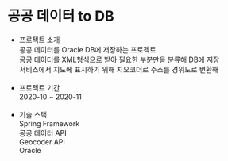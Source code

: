 # 공공 데이터 to DB
- 프로젝트 소개<br>
공공 데이터를 Oracle DB에 저장하는 프로젝트<br>
공공 데이터를 XML형식으로 받아 필요한 부분만을 분류해 DB에 저장<br>
서비스에서 지도에 표시하기 위해 지오코더로 주소를 경위도로 변환해 <br><br>
- 프로젝트 기간<br>
2020-10 ~ 2020-11<br><br>
- 기술 스택<br>
Spring Framework<br>
공공 데이터 API<br>
Geocoder API<br>
Oracle<br>
